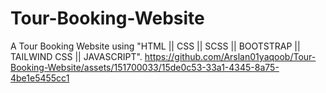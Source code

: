 # Tour-Booking-Website
A Tour Booking Website using "HTML || CSS || SCSS || BOOTSTRAP || TAILWIND CSS || JAVASCRIPT".
https://github.com/Arslan01yaqoob/Tour-Booking-Website/assets/151700033/15de0c53-33a1-4345-8a75-4be1e5455cc1
